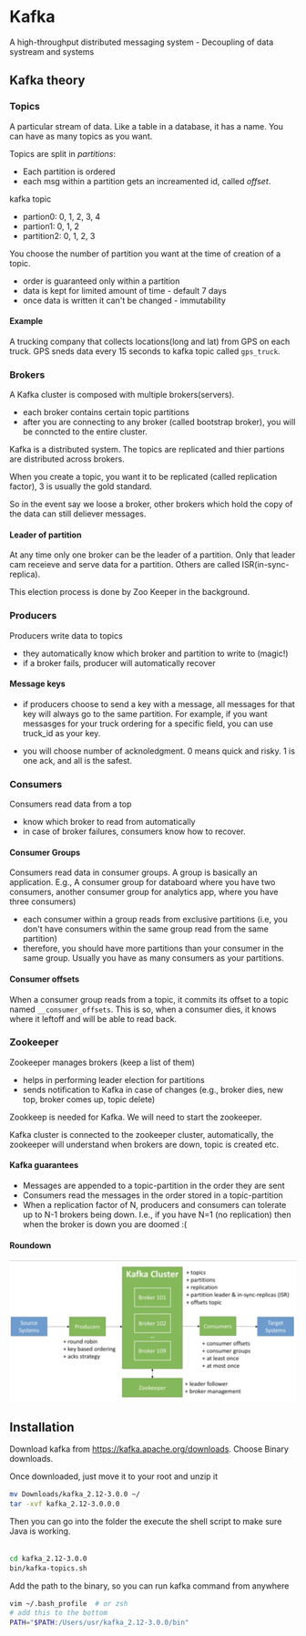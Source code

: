 # Kafka

A high-throughput distributed messaging system - Decoupling of data systream and systems

## Kafka theory

### Topics

A particular stream of data. Like a table in a database, it has a name. You can have as many topics as you want.

Topics are split in *partitions*: 

- Each partition is ordered
- each msg within a partition gets an increamented id, called *offset*.

kafka topic 
- partion0: 0, 1, 2, 3, 4
- partion1: 0, 1, 2
- partition2: 0, 1, 2, 3

You choose the number of partition you want at the time of creation of a topic.
- order is guaranteed only within a partition
- data is kept for limited amount of time - default 7 days
- once data is written it can't be changed - immutability 

#### Example
A trucking company that collects locations(long and lat) from GPS on each truck. GPS sneds data every 15 seconds to kafka topic called `gps_truck`.


### Brokers

A Kafka cluster is composed with multiple brokers(servers).
- each broker contains certain topic partitions
- after you are connecting to any broker (called bootstrap broker), you will be conncted to the entire cluster.

Kafka is a distributed system. The topics are replicated and thier partions are distributed across brokers.

When you create a topic, you want it to be replicated (called replication factor), 3 is usually the gold standard. 

So in the event say we loose a broker, other brokers which hold the copy of the data can still deliever messages.

#### Leader of partition

At any time only one broker can be the leader of a partition. Only that leader cam receieve and serve data for a partition. Others are called ISR(in-sync-replica). 

This election process is done by Zoo Keeper in the background.

### Producers

Producers write data to topics
- they automatically know which broker and partition to write to (magic!)
- if a broker fails, producer will automatically recover

#### Message keys
- if producers choose to send a key with a message, all messages for that key will always go to the same partition. For example, if you want messasges for your truck ordering for a specific field, you can use truck_id as your key.

- you will choose number of acknoledgment. 0 means quick and risky. 1 is one ack, and all is the safest.

### Consumers

Consumers read data from a top
- know which broker to read from automatically
- in case of broker failures, consumers know how to recover.

#### Consumer Groups

Consumers read data in consumer groups. A group is basically an application. E.g., A consumer group for databoard where you have two consumers, another consumer group for analytics app, where you have three consumers)
- each consumer within a group reads from exclusive partitions (i.e, you don't have consumers within the same group read from the same partition)
- therefore, you should have more partitions than your consumer in the same group. Usually you have as many consumers as your partitions.


#### Consumer offsets

When a consumer group reads from a topic, it commits its offset to a topic named `__consumer_offsets`. This is so, when a consumer dies, it knows where it leftoff and will be able to read back.

### Zookeeper

Zookeeper manages brokers (keep a list of them)
- helps in performing leader election for partitions
- sends notification to Kafka in case of changes (e.g., broker dies, new top, broker comes up, topic delete)

Zookkeep is needed for Kafka. We will need to start the zookeeper.

Kafka cluster is connected to the zookeeper cluster, automatically, the zookeeper will understand when brokers are down, topic is created etc.

#### Kafka guarantees

- Messages are appended to a topic-partition in the order they are sent
- Consumers read the messages in the order stored in a topic-partition
- When a replication factor of N, producers and consumers can tolerate up to N-1 brokers being down. I.e., if you have N=1 (no replication) then when the broker is down you are doomed :(

#### Roundown
 
![kafka](kafka.png)


## Installation

Download kafka from https://kafka.apache.org/downloads.
Choose Binary downloads.

Once downloaded, just move it to your root and unzip it
```bash
mv Downloads/kafka_2.12-3.0.0 ~/
tar -xvf kafka_2.12-3.0.0.0
```

Then you can go into the folder the execute the shell script to make sure Java is working.
```bash

cd kafka_2.12-3.0.0
bin/kafka-topics.sh
```

Add the path to the binary, so you can run kafka command from anywhere
```bash
vim ~/.bash_profile  # or zsh
# add this to the bottom
PATH="$PATH:/Users/usr/kafka_2.12-3.0.0/bin"
```

